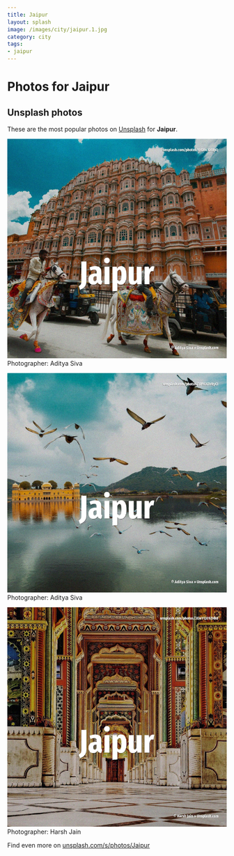 ```yaml
---
title: Jaipur
layout: splash
image: /images/city/jaipur.1.jpg
category: city
tags:
- jaipur
---
```

# Photos for Jaipur
 
## Unsplash photos
These are the most popular photos on [Unsplash](https://unsplash.com) for **Jaipur**.
 
![Jaipur](/images/city/jaipur.1.jpg)
Photographer:  Aditya Siva
 
![Jaipur](/images/city/jaipur.2.jpg)
Photographer:  Aditya Siva
 
![Jaipur](/images/city/jaipur.3.jpg)
Photographer:  Harsh Jain
 
Find even more on [unsplash.com/s/photos/Jaipur](https://unsplash.com/s/photos/Jaipur)
 

